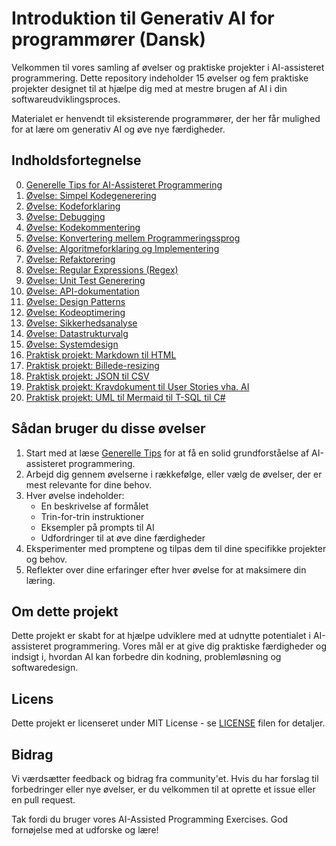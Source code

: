 # Introduktion til Generativ AI for programmører (Dansk)

Velkommen til vores samling af øvelser og praktiske projekter i AI-assisteret programmering. Dette repository indeholder 15 øvelser og fem praktiske projekter designet til at hjælpe dig med at mestre brugen af AI i din softwareudviklingsproces.

Materialet er henvendt til eksisterende programmører, der her får mulighed for at lære om generativ AI og øve nye færdigheder.

## Indholdsfortegnelse

0. [Generelle Tips for AI-Assisteret Programmering](./00-general-tips/README.md)
1. [Øvelse: Simpel Kodegenerering](./01-simple-code-generation/README.md)
2. [Øvelse: Kodeforklaring](./02-code-explanation/README.md)
3. [Øvelse: Debugging](./03-debugging/README.md)
4. [Øvelse: Kodekommentering](./04-code-commenting/README.md)
5. [Øvelse: Konvertering mellem Programmeringssprog](./05-language-conversion/README.md)
6. [Øvelse: Algoritmeforklaring og Implementering](./06-algorithm-explanation-implementation/README.md)
7. [Øvelse: Refaktorering](./07-code-refactoring/README.md)
8. [Øvelse: Regular Expressions (Regex)](./08-regular-expressions/README.md)
9. [Øvelse: Unit Test Generering](./09-unit-test-generation/README.md)
10. [Øvelse: API-dokumentation](./10-api-documentation/README.md)
11. [Øvelse: Design Patterns](./11-design-patterns/README.md)
12. [Øvelse: Kodeoptimering](./12-code-optimization/README.md)
13. [Øvelse: Sikkerhedsanalyse](./13-security-analysis/README.md)
14. [Øvelse: Datastrukturvalg](./14-data-structure-selection/README.md)
15. [Øvelse: Systemdesign](./15-system-design/README.md)
16. [Praktisk projekt: Markdown til HTML](./P16-cli-markdown-to-html/README.md)
17. [Praktisk projekt: Billede-resizing](./p17-cli-photo-resizing/README.md)
18. [Praktisk projekt: JSON til CSV](./p18-cli-json-to-csv/README.md)
19. [Praktisk projekt: Kravdokument til User Stories vha. AI](./p19-cli-requirements-to-user-stories/README.md)
20. [Praktisk projekt: UML til Mermaid til T-SQL til C#](./p20-uml-to-mermaid-to-t-sql-to-csharp/README.md)

## Sådan bruger du disse øvelser

1. Start med at læse [Generelle Tips](./00-general-tips/README.md) for at få en solid grundforståelse af AI-assisteret programmering.
2. Arbejd dig gennem øvelserne i rækkefølge, eller vælg de øvelser, der er mest relevante for dine behov.
3. Hver øvelse indeholder:
   - En beskrivelse af formålet
   - Trin-for-trin instruktioner
   - Eksempler på prompts til AI
   - Udfordringer til at øve dine færdigheder
4. Eksperimenter med promptene og tilpas dem til dine specifikke projekter og behov.
5. Reflekter over dine erfaringer efter hver øvelse for at maksimere din læring.

## Om dette projekt

Dette projekt er skabt for at hjælpe udviklere med at udnytte potentialet i AI-assisteret programmering. Vores mål er at give dig praktiske færdigheder og indsigt i, hvordan AI kan forbedre din kodning, problemløsning og softwaredesign.

## Licens

Dette projekt er licenseret under MIT License - se [LICENSE](LICENSE) filen for detaljer.

## Bidrag

Vi værdsætter feedback og bidrag fra community'et. Hvis du har forslag til forbedringer eller nye øvelser, er du velkommen til at oprette et issue eller en pull request.

Tak fordi du bruger vores AI-Assisted Programming Exercises. God fornøjelse med at udforske og lære!